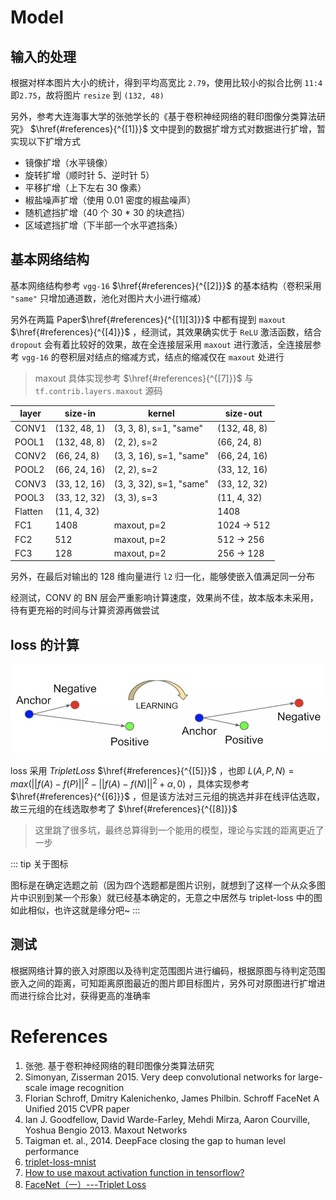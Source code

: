 # Model

## 输入的处理

根据对样本图片大小的统计，得到平均高宽比 `2.79`，使用比较小的拟合比例 `11:4` 即`2.75`，故将图片 `resize` 到 `(132, 48)`

另外，参考大连海事大学的张弛学长的《基于卷积神经网络的鞋印图像分类算法研究》 $\href{#references}{^{[1]}}$ 文中提到的数据扩增方式对数据进行扩增，暂实现以下扩增方式

-  镜像扩增（水平镜像）
-  旋转扩增（顺时针 5、逆时针 5）
-  平移扩增（上下左右 30 像素）
-  椒盐噪声扩增（使用 0.01 密度的椒盐噪声）
-  随机遮挡扩增（40 个 30 \* 30 的块遮挡）
-  区域遮挡扩增（下半部一个水平遮挡条）

## 基本网络结构

基本网络结构参考 `vgg-16` $\href{#references}{^{[2]}}$ 的基本结构（卷积采用 `"same"` 只增加通道数，池化对图片大小进行缩减）

另外在两篇 Paper$\href{#references}{^{[1][3]}}$ 中都有提到 `maxout` $\href{#references}{^{[4]}}$ ，经测试，其效果确实优于 `ReLU` 激活函数，结合 `dropout` 会有着比较好的效果，故在全连接层采用 `maxout` 进行激活，全连接层参考 `vgg-16` 的卷积层对结点的缩减方式，结点的缩减仅在 `maxout` 处进行

> maxout 具体实现参考 $\href{#references}{^{[7]}}$ 与 `tf.contrib.layers.maxout` 源码

| layer   | size-in      | kernel                  | size-out       |
| ------- | ------------ | ----------------------- | -------------- |
| CONV1   | (132, 48, 1) | (3, 3, 8), s=1, "same"  | (132, 48, 8)   |
| POOL1   | (132, 48, 8) | (2, 2), s=2             | (66, 24, 8)    |
| CONV2   | (66, 24, 8)  | (3, 3, 16), s=1, "same" | (66, 24, 16)   |
| POOL2   | (66, 24, 16) | (2, 2), s=2             | (33, 12, 16)   |
| CONV3   | (33, 12, 16) | (3, 3, 32), s=1, "same" | (33, 12, 32)   |
| POOL3   | (33, 12, 32) | (3, 3), s=3             | (11, 4, 32)    |
| Flatten | (11, 4, 32)  |                         | 1408           |
| FC1     | 1408         | maxout, p=2             | 1024 $\to$ 512 |
| FC2     | 512          | maxout, p=2             | 512 $\to$ 256  |
| FC3     | 128          | maxout, p=2             | 256 $\to$ 128  |

另外，在最后对输出的 128 维向量进行 `l2` 归一化，能够使嵌入值满足同一分布

经测试，CONV 的 BN 层会严重影响计算速度，效果尚不佳，故本版本未采用，待有更充裕的时间与计算资源再做尝试

## loss 的计算

![triplet-loss](../Images/triplet-loss.jpg)

loss 采用 $Triplet Loss$ $\href{#references}{^{[5]}}$ ，也即 $L(A, P, N) = max(|| f(A) - f(P) ||^2 - || f(A) - f(N)||^2 + \alpha, 0)$ ，具体实现参考 $\href{#references}{^{[6]}}$ ，但是该方法对三元组的挑选并非在线评估选取，故三元组的在线选取参考了 $\href{#references}{^{[8]}}$

> 这里跳了很多坑，最终总算得到一个能用的模型，理论与实践的距离更近了一步

::: tip
关于图标

图标是在确定选题之前（因为四个选题都是图片识别，就想到了这样一个从众多图片中识别到某一个形象）就已经基本确定的，无意之中居然与 triplet-loss 中的图如此相似，也许这就是缘分吧~
:::

## 测试

根据网络计算的嵌入对原图以及待判定范围图片进行编码，根据原图与待判定范围嵌入之间的距离，可知距离原图最近的图片即目标图片，另外可对原图进行扩增进而进行综合比对，获得更高的准确率

# References

1. 张弛. 基于卷积神经网络的鞋印图像分类算法研究
2. Simonyan, Zisserman 2015. Very deep convolutional networks for large-scale image recognition
3. Florian Schroff, Dmitry Kalenichenko, James Philbin. Schroff FaceNet A Unified 2015 CVPR paper
4. Ian J. Goodfellow, David Warde-Farley, Mehdi Mirza, Aaron Courville, Yoshua Bengio 2013. Maxout Networks
5. Taigman et. al., 2014. DeepFace closing the gap to human level performance
6. [triplet-loss-mnist](https://github.com/SpikeKing/triplet-loss-mnist)
7. [How to use maxout activation function in tensorflow?](https://stackoverflow.com/questions/39954793/how-to-use-maxout-activation-function-in-tensorflow)
8. [FaceNet（一）---Triplet Loss](https://blog.csdn.net/baidu_27643275/article/details/79222206)
